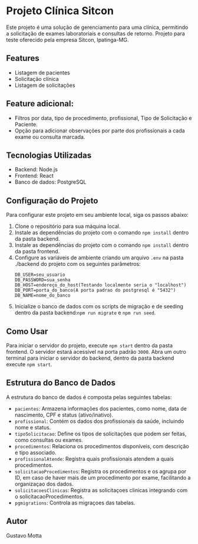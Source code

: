 
# Projeto Clínica Sitcon

Este projeto é uma solução de gerenciamento para uma clínica, permitindo a solicitação de exames laboratoriais e consultas de retorno.
Projeto para teste oferecido pela empresa Sitcon, Ipatinga-MG.

## Features

- Listagem de pacientes
- Solicitação clínica
- Listagem de solicitações

## Feature adicional:

- Filtros por data, tipo de procedimento, profissional, Tipo de Solicitação e Paciente.
- Opção para adicionar observações por parte dos profissionais a cada exame ou consulta marcada.

## Tecnologias Utilizadas

- Backend: Node.js
- Frontend: React
- Banco de dados: PostgreSQL

## Configuração do Projeto

Para configurar este projeto em seu ambiente local, siga os passos abaixo:

1. Clone o repositório para sua máquina local.
2. Instale as dependências do projeto com o comando `npm install` dentro da pasta backend.
3. Instale as dependências do projeto com o comando `npm install` dentro da pasta frontend.
4. Configure as variáveis de ambiente criando um arquivo `.env` na pasta ./backend do projeto com os seguintes parâmetros:
   ```
   DB_USER=seu_usuario
   DB_PASSWORD=sua_senha
   DB_HOST=endereço_do_host(Testando localmente seria o "localhost")
   DB_PORT=porta_do_banco(A porta padrao do postgresql é "5432")
   DB_NAME=nome_do_banco
   ```
5. Inicialize o banco de dados com os scripts de migração e de seeding dentro da pasta backend:`npm run migrate` e `npm run seed`.

## Como Usar

Para iniciar o servidor do projeto, execute `npm start` dentro da pasta frontend. O servidor estará acessível na porta padrão `3000`.
Abra um outro terminal para iniciar o servidor do backend, dentro da pasta backend execute `npm start`.

## Estrutura do Banco de Dados

A estrutura do banco de dados é composta pelas seguintes tabelas:

- `pacientes`: Armazena informações dos pacientes, como nome, data de nascimento, CPF e status (ativo/inativo).
- `profissional`: Contém os dados dos profissionais da saúde, incluindo nome e status.
- `tipoSolicitacao`: Define os tipos de solicitações que podem ser feitas, como consultas ou exames.
- `procedimentos`: Relaciona os procedimentos disponíveis, com descrição e tipo associado.
- `profissionalAtende`: Registra quais profissionais atendem a quais procedimentos.
- `solicitacaoProcedimentos`: Registra os procedimentos e os agrupa por ID, em caso de haver mais de um procedimento por exame, facilitando a organizaçao dos dados.
- `solicitacoesClinicas`: Registra as solicitaçoes clinicas integrando com o solicitacaoProcedimentos.
- `pgmigrations`: Controla as migraçoes das tabelas.

## Autor

Gustavo Motta
